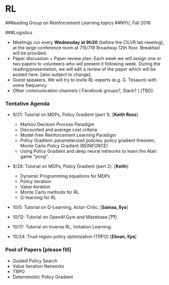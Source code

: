 # RL
##Reading Group on Reinforcement Learning topics
##NYU, Fall 2016

###Logistics 
  - Meetings run every **Wednesday at 9h30** (before the CILVR lab meeting), at the large conference room at 715/719 Broadway 12th floor. Breakfast will be provided.
  - Paper discussion + Paper review plan: Each week we will assign one or two papers to volunteers who will present it following week. During the reading/presentation, we will edit a review of the paper which will be posted here. [also subject to change].
  - Guest speakers. We will try to invite RL experts (e.g. G. Tesauro) with some frequency.
  - Other communication channels ( Facebook groups?, Slack? ) [TBD].
  

### Tentative Agenda

  - 9/21: Tutorial on MDPs, Policy Gradient (part 1). [**Keith Ross**]
    - Markov Decision Process Paradigm
    - Discounted and average cost criteria
    - Model-free Reinforcement Learning Paradigm
    - Policy Gradient: parameterized policies; policy gradient theorem; Monte Carlo Policy Gradient (REINFORCE)
    - Using Policy Gradient and deep neural networks to learn the Atari game "pong".

  - 9/28: Tutorial on MDPs, Policy Gradient (part 2). [**Keith**]
    - Dynamic Programming equations for MDPs
    - Policy iteration 
    - Value iteration
    - Monte Carlo methods for RL 
    - Q-learning for RL 
    
  - 10/5: Tutorial on Q-Learning, Actor-Critic. [**Sainaa, Ilya**]
  - 10/12: Tutorial on OpenAI Gym and Mazebase [**??**]
  - 10/17: Tutorial on Inverse RL, Imitation Learning.
  - 10/24: Trust region policy optimization (TRPO) [**Elman, Ilya**]


### Pool of Papers [please fill]

 - Guided Policy Search
 - Value Iteration Networks
 - TRPO
 - Deterministic Policy Gradient 






